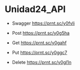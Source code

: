 # Unidad24_API

- Swagger
https://prnt.sc/y0fvli

- Post
https://prnt.sc/y0g5ha

- Get
https://prnt.sc/y0gahf

- Put
https://prnt.sc/y0ggc7

- Delete
https://prnt.sc/y0gl1n